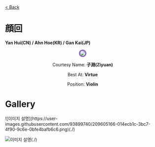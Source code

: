 [< Back](./?page=artist)

# 顔回

**Yan Hui(CN) / Ahn Hoe(KR) / Gan Kai(JP)**

<p style="text-align:center;"><img src="https://gwansangg.am/hgjs/files/yanhui.png" style="max-width: 200px; border-radius: 50%; border: 4px solid #8B6CB7;"></p>

<p style="text-align: center;">Courtesy Name: <b>子淵(Ziyuan)</b></p>
<p style="text-align: center;">Best At: <b>Virtue</b></p>
<p style="text-align: center;">Position: <b>Violin</b></p>

# Gallery

<div class="gallery-container">
  ![이미지 설명](https://user-images.githubusercontent.com/93899740/209605166-014ecb1c-3bc7-4f90-9c6e-0bfe4bafb6c6.png)(./)
  
  ![이미지 설명](https://gwansangg.am/hgjs/files/yanhui.png)(./)
  
</div>
